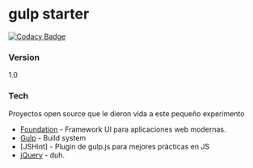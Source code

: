 gulp starter
==========
[![Codacy Badge](https://www.codacy.com/project/badge/db69b42098c347b3a229b28f7cb5e417)](https://www.codacy.com/app/monkyponky/gulp-starter)


### Version
1.0

### Tech

Proyectos open source que le dieron vida a este pequeño experimento

* [Foundation] - Framework UI para aplicaciones web modernas.
* [Gulp] - Build system
* [JSHint] - Plugin de gulp.js para mejores prácticas en JS
* [jQuery] - duh.

[Foundation]:http://foundation.zurb.com/
[Gulp]:http://gulpjs.com/
[jQuery]:http://jquery.com
